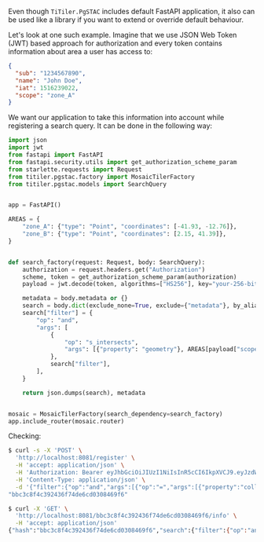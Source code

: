 Even though `TiTiler.PgSTAC` includes default FastAPI application,
it also can be used like a library if you want to extend or
override default behaviour.

Let's look at one such example. Imagine that we use JSON Web Token (JWT)
based approach for authorization and every token contains information
about area a user has access to:

```json
{
  "sub": "1234567890",
  "name": "John Doe",
  "iat": 1516239022,
  "scope": "zone_A"
}
```

We want our application to take this information into account while
registering a search query. It can be done in the following way:

```python
import json
import jwt
from fastapi import FastAPI
from fastapi.security.utils import get_authorization_scheme_param
from starlette.requests import Request
from titiler.pgstac.factory import MosaicTilerFactory
from titiler.pgstac.models import SearchQuery


app = FastAPI()

AREAS = {
    "zone_A": {"type": "Point", "coordinates": [-41.93, -12.76]},
    "zone_B": {"type": "Point", "coordinates": [2.15, 41.39]},
}


def search_factory(request: Request, body: SearchQuery):
    authorization = request.headers.get("Authorization")
    scheme, token = get_authorization_scheme_param(authorization)
    payload = jwt.decode(token, algorithms=["HS256"], key="your-256-bit-secret")

    metadata = body.metadata or {}
    search = body.dict(exclude_none=True, exclude={"metadata"}, by_alias=True)
    search["filter"] = {
        "op": "and",
        "args": [
            {
                "op": "s_intersects",
                "args": [{"property": "geometry"}, AREAS[payload["scope"]]],
            },
            search["filter"],
        ],
    }

    return json.dumps(search), metadata


mosaic = MosaicTilerFactory(search_dependency=search_factory)
app.include_router(mosaic.router)
```

Checking:

```bash
$ curl -s -X 'POST' \
  'http://localhost:8081/register' \
  -H 'accept: application/json' \
  -H 'Authorization: Bearer eyJhbGciOiJIUzI1NiIsInR5cCI6IkpXVCJ9.eyJzdWIiOiIxMjM0NTY3ODkwIiwibmFtZSI6IkpvaG4gRG9lIiwiaWF0IjoxNTE2MjM5MDIyLCJzY29wZSI6InpvbmVfQSJ9.BelzluX7v7kYObix2KSyy1T5gEOQYQn_pyNO5Ri0gWo' \
  -H 'Content-Type: application/json' \
  -d '{"filter":{"op":"and","args":[{"op":"=","args":[{"property":"collection"},"l1"]}]}}' | jq '.searchid'
"bbc3c8f4c392436f74de6cd0308469f6"

$ curl -X 'GET' \
  'http://localhost:8081/bbc3c8f4c392436f74de6cd0308469f6/info' \
  -H 'accept: application/json'
{"hash":"bbc3c8f4c392436f74de6cd0308469f6","search":{"filter":{"op":"and","args":[{"op":"s_intersects","args":[{"property":"geometry"},{"type":"Point","coordinates":[-41.93,-12.76]}]},{"op":"and","args":[{"op":"=","args":[{"property":"collection"},"l1"]}]}]}},"_where":"(  ( st_intersects(geometry, '0101000020E6100000D7A3703D0AF744C085EB51B81E8529C0'::geometry) and  ( (collection_id = 'l1') )  )  )  ","orderby":"datetime DESC, id DESC","lastused":"2022-02-23T13:00:04.090757+00:00","usecount":3,"metadata":{}}
```